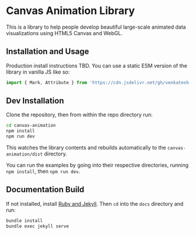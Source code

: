 # Canvas Animation Library

This is a library to help people develop beautiful large-scale animated data visualizations using HTML5 Canvas and WebGL.

## Installation and Usage

Production install instructions TBD. You can use a static ESM version of the library in vanilla JS like so:

```javascript
import { Mark, Attribute } from 'https://cdn.jsdelivr.net/gh/venkatesh-sivaraman/canvas-animation@main/canvas-animation/dist/canvas-animation.es.js';
```

## Dev Installation

Clone the repository, then from within the repo directory run:

```bash
cd canvas-animation
npm install
npm run dev
```

This watches the library contents and rebuilds automatically to the `canvas-animation/dist` directory.

You can run the examples by going into their respective directories, running `npm install`, then `npm run dev`.

## Documentation Build

If not installed, install [Ruby and Jekyll](https://jekyllrb.com/docs/installation/). Then `cd` into the `docs` directory and run:

```bash
bundle install
bundle exec jekyll serve
```
